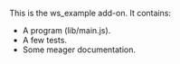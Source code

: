 This is the ws_example add-on.  It contains:

* A program (lib/main.js).
* A few tests.
* Some meager documentation.
